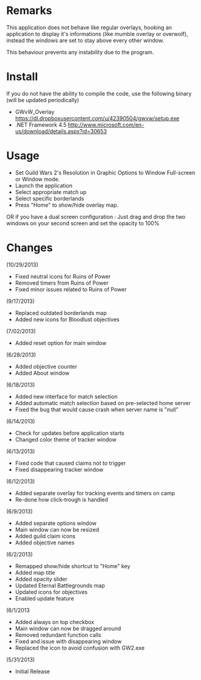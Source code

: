 Remarks
============
This application does not behave like regular overlays, hooking an application to display it's informations (like mumble overlay or overwolf), instead the windows are set to stay above every other window.

This behaviour prevents any instability due to the program.

Install
============
If you do not have the ability to compile the code, use the following binary (will be updated periodically)
- GWvW_Overlay https://dl.dropboxusercontent.com/u/42390504/gwvw/setup.exe
- .NET Framework 4.5 http://www.microsoft.com/en-us/download/details.aspx?id=30653

Usage
============
- Set Guild Wars 2's Resolution  in Graphic Options to Window Full-screen or Window mode.
- Launch the application
- Select appropriate match up
- Select specific borderlands
- Press "Home" to show/hide overlay map.

OR if you have a dual screen configuration :
Just drag and drop the two windows on your second screen and set the opacity to 100%

Changes
============
(10/29/2013)
- Fixed neutral icons for Ruins of Power
- Removed timers from Ruins of Power
- Fixed minor issues related to Ruins of Power

(9/17/2013)
- Replaced outdated borderlands map
- Added new icons for Bloodlust objectives

(7/02/2013)
- Added reset option for main window

(6/28/2013)
- Added objective counter
- Added About window

(6/18/2013)
- Added new interface for match selection
- Added automatic match selection based on pre-selected home server
- Fixed the bug that would cause crash when server name is "null"

(6/14/2013)
- Check for updates before application starts
- Changed color theme of tracker window

(6/13/2013)
- Fixed code that caused claims not to trigger
- Fixed disappearing tracker window

(6/12/2013)
- Added separate overlay for tracking events and timers on camp
- Re-done how click-trough is handled

(6/9/2013)
- Added separate options window
- Main window can now be resized
- Added guild claim icons
- Added objective names

(6/2/2013)
- Remapped show/hide shortcut to "Home" key
- Added map title
- Added opacity slider
- Updated Eternal Battlegrounds map
- Updated icons for objectives
- Enabled update feature

(6/1/2013
- Added always on top checkbox
- Main window can now be dragged around
- Removed redundant function calls
- Fixed and issue with disappearing window
- Replaced the icon to avoid confusion with GW2.exe

(5/31/2013)
- Initial Release
